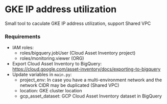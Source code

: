 
# GKE IP address utilization

Small tool to caculate GKE IP address utilization, support Shared VPC

### Requirements
* IAM roles:
	* roles/bigquery.jobUser (Cloud Asset Inventory project)
	* roles/monitoring.viewer (ORG)
* Export Cloud Asset Inventory to BigQuery: https://cloud.google.com/asset-inventory/docs/exporting-to-bigquery
* Update variables in `main.py`:
	* project_env: In case you have a multi-environment network and the network CIDR may be duplicated (Shared VPC)
	* location: GKE cluster location
	* gcp_asset_dataset: GCP Cloud Asset Inventory dataset in BigQuery